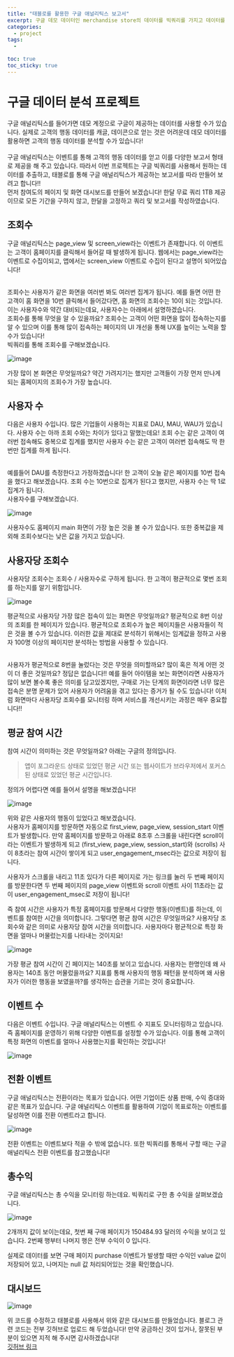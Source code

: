 ```yaml
---
title: "태블로를 활용한 구글 애널리틱스 보고서"
excerpt: 구글 데모 데이터인 merchandise store의 데이터를 빅쿼리를 가지고 데이터를 추출하고 태블로를 활용 해 구글 애널리틱스 보고서를 만들어보려고 합니다!
categories:
  - project
tags:
  - 

toc: true
toc_sticky: true
---
```


# 구글 데이터 분석 프로젝트

구글 애널리틱스를 들어가면 데모 계정으로 구글이 제공하는 데이터를 사용할 수가 있습니다. 실제로 고객의 행동 데이터를 캐글, 데이콘으로 얻는 것은 어려운데 데모 데이터를 활용하면 고객의 행동 데이터를 분석할 수가 있습니다!   
<br>
구글 애널리틱스는 이벤트를 통해 고객의 행동 데이터를 얻고 이를 다양한 보고서 형태로 제공을 해 주고 있습니다. 따라서 이번 프로젝트는 구글 빅쿼리를 사용해서 원하는 데이터를 추출하고, 태블로를 통해 구글 애널리틱스가 제공하는 보고서를 따라 만들어 보려고 합니다!!   
먼저 참여도의 페이지 및 화면 대시보드를 만들어 보겠습니다! 한달 무료 쿼리 1TB 제공이므로 모든 기간을 구하지 않고, 한달을 고정하고 쿼리 및 보고서를 작성하였습니다.   

## 조회수
구글 애널리틱스는 page_view 및 screen_view라는 이벤트가 존재합니다. 이 이벤트는 고객이 홈페이지를 클릭해서 들어갈 때 발생하게 됩니다. 웹에서는 page_view라는 이벤트로 수집이되고, 앱에서는 screen_view 이벤트로 수집이 된다고 설명이 되어있습니다!   

<br>
조회수는 사용자가 같은 화면을 여러번 봐도 여러번 집계가 됩니다. 예를 들면 어떤 한 고객이 홈 화면을 10번 클릭해서 들어갔다면, 홈 화면의 조회수는 10이 되는 것입니다. 이는 사용자수와 약간 대비되는데요, 사용자수는 아래에서 설명하겠습니다.   

<br>
조회수를 통해 무엇을 알 수 있을까요? 조회수는 고객이 어떤 화면을 많이 접속하는지를 알 수 있으며 이를 통해 많이 접속하는 페이지의 UI 개선을 통해 UX를 높이는 노력을 할 수가 있습니다!   

<br>
빅쿼리를 통해 조회수를 구해보겠습니다.   

![image](https://github.com/wbin0718/google_analytics_dashboard/assets/104637982/32d4440b-3006-40d1-af9b-52c5a0c19b8b)

가장 많이 본 화면은 무엇일까요? 약간 가려지기는 했지만 고객들이 가장 먼저 만나게 되는 홈페이지의 조회수가 가장 높습니다.   

## 사용자 수

다음은 사용자 수입니다. 많은 기업들이 사용하는 지표로 DAU, MAU, WAU가 있습니다. 사용자 수는 아까 조회 수와는 차이가 있다고 말했는데요! 조회 수는 같은 고객이 여러번 접속해도 중복으로 집계를 했지만 사용자 수는 같은 고객이 여러번 접속해도 딱 한번만 집계를 하게 됩니다.   

<br>
예를들어 DAU를 측정한다고 가정하겠습니다! 한 고객이 오늘 같은 페이지를 10번 접속을 했다고 해보겠습니다. 조회 수는 10번으로 집계가 된다고 했지만, 사용자 수는 딱 1로 집계가 됩니다.   

<br>
사용자수를 구해보겠습니다.

![image](https://github.com/wbin0718/google_analytics_dashboard/assets/104637982/d98d06d4-3b28-49db-9586-68207ce0f91a)

사용자수도 홈페이지 main 화면이 가장 높은 것을 볼 수가 있습니다. 또한 중복값을 제외해 조회수보다는 낮은 값을 가지고 있습니다.

## 사용자당 조회수

사용자당 조회수는 조회수 / 사용자수로 구하게 됩니다. 한 고객이 평균적으로 몇번 조회를 하는지를 알기 위함입니다.   

![image](https://github.com/wbin0718/google_analytics_dashboard/assets/104637982/6368e6e2-740a-406d-aa2a-fb22e853d109)      

평균적으로 사용자당 가장 많은 접속이 있는 화면은 무엇일까요? 평균적으로 8번 이상의 조회를 한 페이지가 있습니다. 평균적으로 조회수가 높은 페이지들은 사용자들이 적은 것을 볼 수가 있습니다. 이러한 값을 제대로 분석하기 위해서는 임계값을 정하고 사용자 100명 이상의 페이지만 분석하는 방법을 사용할 수 있습니다.

<br>
사용자가 평균적으로 8번을 눌렀다는 것은 무엇을 의미할까요? 많이 혹은 적게 어떤 것이 더 좋은 것일까요? 정답은 없습니다!!    
예를 들어 아이템을 보는 화면이라면 사용자가 많이 보면 볼수록 좋은 의미를 담고있겠지만, 구매로 가는 단계의 화면이라면 너무 많은 접속은 분명 문제가 있어 사용자가 어려움을 겪고 있다는 증거가 될 수도 있습니다!      
이처럼 화면마다 사용자당 조회수를 모니터링 하며 서비스를 개선시키는 과정은 매우 중요합니다!!   

## 평균 참여 시간

참여 시간이 의미하는 것은 무엇일까요? 아래는 구글의 정의입니다.   
> 앱이 포그라운드 상태로 있었던 평균 시간 또는 웹사이트가 브라우저에서 포커스된 상태로 있었던 평균 시간입니다.

정의가 어렵다면 예를 들어서 설명을 해보겠습니다!   

![image](https://github.com/wbin0718/google_analytics_dashboard/assets/104637982/e481c02f-8652-4a61-b9b2-d3d4e2770e84)   

위와 같은 사용자의 행동이 있었다고 해보겠습니다.   
사용자가 홈페이지를 방문하면 자동으로 first_view, page_view, session_start 이벤트가 발생합니다. 만약 홈페이지를 방문하고 아래로 8초후 스크롤을 내린다면 scroll이라는 이벤트가 발생하게 되고 (first_view, page_view, session_start)와 (scrolls) 사이 8초라는 참여 시간이 쌓이게 되고 user_engagement_msec라는 값으로 저장이 됩니다.   

사용자가 스크롤을 내리고 11초 있다가 다른 페이지로 가는 링크를 눌러 두 번째 페이지를 방문한다면 두 번째 페이지의 page_view 이벤트와 scroll 이벤트 사이 11초라는 값이 user_engagement_msec로 저장이 됩니다!    

즉 참여 시간은 사용자가 특정 홈페이지를 방문해서 다양한 행동(이벤트)를 하는데, 이벤트를 참여한 시간을 의미합니다. 그렇다면 평균 참여 시간은 무엇일까요? 사용자당 조회수와 같은 의미로 사용자당 참여 시간을 의미합니다. 사용자마다 평균적으로 특정 화면을 얼마나 머물렀는지를 나타내는 것이지요!

![image](https://github.com/wbin0718/google_analytics_dashboard/assets/104637982/176c7f27-3659-4248-9c9c-80b03bdf5acd)

가장 평균 참여 시간이 긴 페이지는 140초를 보이고 있습니다. 사용자는 한명인데 왜 사용자는 140초 동안 머물렀을까요? 지표를 통해 사용자의 행동 패턴을 분석하며 왜 사용자가 이러한 행동을 보였을까?를 생각하는 습관을 기르는 것이 중요합니다.

## 이벤트 수

다음은 이벤트 수입니다. 구글 애널리틱스는 이벤트 수 지표도 모니터링하고 있습니다. 즉 홈페이지를 운영하기 위해 다양한 이벤트를 설정할 수가 있습니다. 이를 통해 고객이 특정 화면의 이벤트를 얼마나 사용했는지를 확인하는 것입니다!  

![image](https://github.com/wbin0718/google_analytics_dashboard/assets/104637982/fe9e69e5-79d9-46c7-8a2e-986c25c1eadd)  

## 전환 이벤트

구글 애널리틱스는 전환이라는 목표가 있습니다. 어떤 기업이든 상품 판매, 수익 증대와 같은 목표가 있습니다. 구글 애널리틱스 이벤트를 활용하여 기업이 목표로하는 이벤트를 달성하면 이를 전환 이벤트라고 합니다.

![image](https://github.com/wbin0718/google_analytics_dashboard/assets/104637982/f26d5f0a-e07e-4513-b120-939effd42293)

전환 이벤트는 이벤트보다 적을 수 밖에 없습니다. 또한 빅쿼리를 통해서 구할 때는 구글 애널리틱스 전환 이벤트를 참고했습니다!

## 총수익

구글 애널리틱스는 총 수익을 모니터링 하는데요. 빅쿼리로 구한 총 수익을 살펴보겠습니다.

![image](https://github.com/wbin0718/google_analytics_dashboard/assets/104637982/c082ccec-2234-43c8-aae7-8dd3d2cdd969)

2개까지 값이 보이는데요, 첫번 째 구매 페이지가 150484.93 달러의 수익을 보이고 있습니다. 2번째 행부터 나머지 행은 전부 수익이 0 입니다.   

실제로 데이터를 보면 구매 페이지 purchase 이벤트가 발생할 때만 수익인 value 값이 저장되어 있고, 나머지는 null 값 처리되어있는 것을 확인했습니다.

## 대시보드

![image](https://github.com/wbin0718/google_analytics_dashboard/assets/104637982/7c2b4a45-ef2c-4763-bf79-6a325800cc1a)

위 코드를 수정하고 태블로를 사용해서 위와 같은 대시보드를 만들었습니다. 블로그 관련 코드는 전부 깃허브로 업로드 해 두었습니다!   만약 궁금하신 것이 있거나, 잘못된 부분이 있으면 지적 해 주시면 감사하겠습니다!   
[깃허브 링크](https://github.com/wbin0718/google_analytics_dashboard)